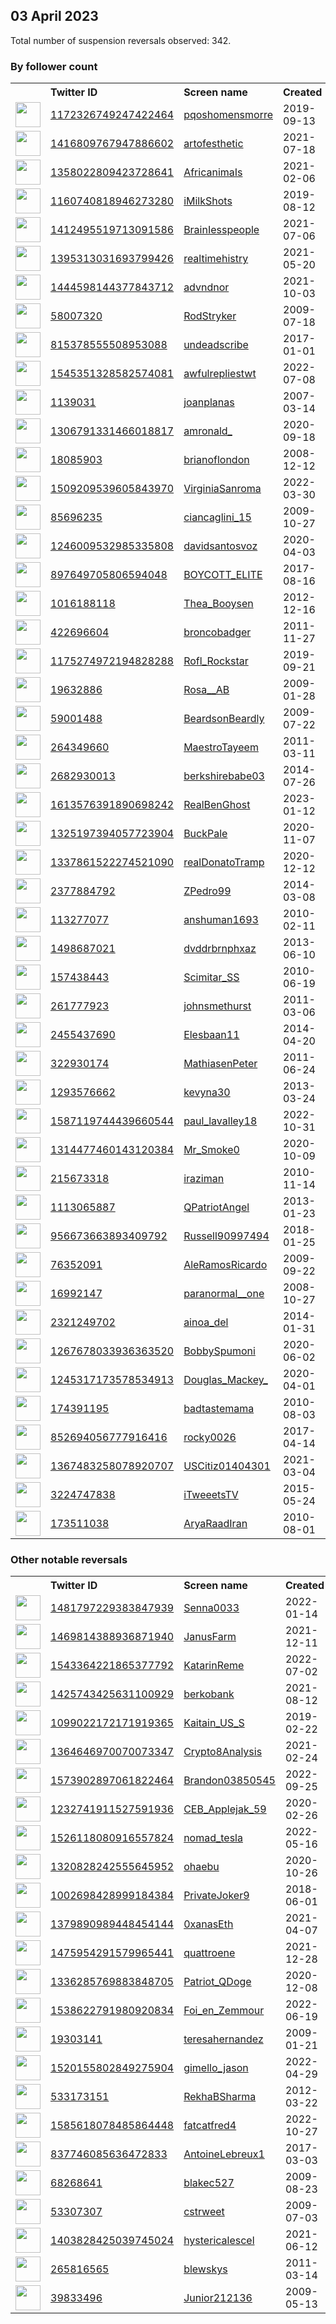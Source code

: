 
## 03 April 2023
Total number of suspension reversals observed: 342.

### By follower count
<table><tr><th></th><th align="left">Twitter ID</th><th align="left">Screen name</th>
<th align="left">Created</th><th align="left">Status</th><th align="left">Suspended</th><th align="left">Followers</th>
<tr><td><a href="https://pbs.twimg.com/profile_images/1327437425631703046/ceQGBb9__normal.jpg"><img src="https://pbs.twimg.com/profile_images/1327437425631703046/ceQGBb9__normal.jpg" width="40px" height="40px" align="center"/></a></td><td><a href="https://twitter.com/intent/user?user_id=1172326749247422464">1172326749247422464</a></td><td><a href="https://twitter.com/pqoshomensmorre">pqoshomensmorre</a></td><td>2019-09-13</td><td align="center"></td><td></td><td>1352056</td></tr>
<tr><td><a href="https://pbs.twimg.com/profile_images/1423410766556934149/UzCeIopS_normal.jpg"><img src="https://pbs.twimg.com/profile_images/1423410766556934149/UzCeIopS_normal.jpg" width="40px" height="40px" align="center"/></a></td><td><a href="https://twitter.com/intent/user?user_id=1416809767947886602">1416809767947886602</a></td><td><a href="https://twitter.com/artofesthetic">artofesthetic</a></td><td>2021-07-18</td><td align="center"></td><td>2022-03-07</td><td>279760</td></tr>
<tr><td><a href="https://pbs.twimg.com/profile_images/1360076179210792964/Grq3WFJx_normal.jpg"><img src="https://pbs.twimg.com/profile_images/1360076179210792964/Grq3WFJx_normal.jpg" width="40px" height="40px" align="center"/></a></td><td><a href="https://twitter.com/intent/user?user_id=1358022809423728641">1358022809423728641</a></td><td><a href="https://twitter.com/AfricanimaIs">AfricanimaIs</a></td><td>2021-02-06</td><td align="center"></td><td></td><td>143885</td></tr>
<tr><td><a href="https://pbs.twimg.com/profile_images/1641326363490631682/diigl4NG_normal.jpg"><img src="https://pbs.twimg.com/profile_images/1641326363490631682/diigl4NG_normal.jpg" width="40px" height="40px" align="center"/></a></td><td><a href="https://twitter.com/intent/user?user_id=1160740818946273280">1160740818946273280</a></td><td><a href="https://twitter.com/iMilkShots">iMilkShots</a></td><td>2019-08-12</td><td align="center"></td><td>2022-11-23</td><td>129756</td></tr>
<tr><td><a href="https://pbs.twimg.com/profile_images/1416810230801862657/sJiNanSN_normal.jpg"><img src="https://pbs.twimg.com/profile_images/1416810230801862657/sJiNanSN_normal.jpg" width="40px" height="40px" align="center"/></a></td><td><a href="https://twitter.com/intent/user?user_id=1412495519713091586">1412495519713091586</a></td><td><a href="https://twitter.com/BrainIesspeople">BrainIesspeople</a></td><td>2021-07-06</td><td align="center"></td><td></td><td>101387</td></tr>
<tr><td><a href="https://pbs.twimg.com/profile_images/1415280753307316226/Lv3s4xoq_normal.jpg"><img src="https://pbs.twimg.com/profile_images/1415280753307316226/Lv3s4xoq_normal.jpg" width="40px" height="40px" align="center"/></a></td><td><a href="https://twitter.com/intent/user?user_id=1395313031693799426">1395313031693799426</a></td><td><a href="https://twitter.com/realtimehistry">realtimehistry</a></td><td>2021-05-20</td><td align="center"></td><td></td><td>98777</td></tr>
<tr><td><a href="https://pbs.twimg.com/profile_images/1465571962156027905/VbXKAkxq_normal.jpg"><img src="https://pbs.twimg.com/profile_images/1465571962156027905/VbXKAkxq_normal.jpg" width="40px" height="40px" align="center"/></a></td><td><a href="https://twitter.com/intent/user?user_id=1444598144377843712">1444598144377843712</a></td><td><a href="https://twitter.com/advndnor">advndnor</a></td><td>2021-10-03</td><td align="center"></td><td>2022-08-07</td><td>95286</td></tr>
<tr><td><a href="https://pbs.twimg.com/profile_images/842393910974504960/G29bLUAK_normal.jpg"><img src="https://pbs.twimg.com/profile_images/842393910974504960/G29bLUAK_normal.jpg" width="40px" height="40px" align="center"/></a></td><td><a href="https://twitter.com/intent/user?user_id=58007320">58007320</a></td><td><a href="https://twitter.com/RodStryker">RodStryker</a></td><td>2009-07-18</td><td align="center"></td><td></td><td>47108</td></tr>
<tr><td><a href="https://pbs.twimg.com/profile_images/1344765316665122818/UIAS99i5_normal.jpg"><img src="https://pbs.twimg.com/profile_images/1344765316665122818/UIAS99i5_normal.jpg" width="40px" height="40px" align="center"/></a></td><td><a href="https://twitter.com/intent/user?user_id=815378555508953088">815378555508953088</a></td><td><a href="https://twitter.com/undeadscribe">undeadscribe</a></td><td>2017-01-01</td><td align="center"></td><td>2022-03-07</td><td>33972</td></tr>
<tr><td><a href="https://pbs.twimg.com/profile_images/1582646142768017408/3jhyekmm_normal.jpg"><img src="https://pbs.twimg.com/profile_images/1582646142768017408/3jhyekmm_normal.jpg" width="40px" height="40px" align="center"/></a></td><td><a href="https://twitter.com/intent/user?user_id=1545351328582574081">1545351328582574081</a></td><td><a href="https://twitter.com/awfulrepliestwt">awfulrepliestwt</a></td><td>2022-07-08</td><td align="center"></td><td>2022-10-25</td><td>30782</td></tr>
<tr><td><a href="https://pbs.twimg.com/profile_images/1638130852885348354/AYxrMjIU_normal.jpg"><img src="https://pbs.twimg.com/profile_images/1638130852885348354/AYxrMjIU_normal.jpg" width="40px" height="40px" align="center"/></a></td><td><a href="https://twitter.com/intent/user?user_id=1139031">1139031</a></td><td><a href="https://twitter.com/joanplanas">joanplanas</a></td><td>2007-03-14</td><td align="center"></td><td></td><td>26077</td></tr>
<tr><td><a href="https://pbs.twimg.com/profile_images/1360000250489040899/5hdIJmgR_normal.jpg"><img src="https://pbs.twimg.com/profile_images/1360000250489040899/5hdIJmgR_normal.jpg" width="40px" height="40px" align="center"/></a></td><td><a href="https://twitter.com/intent/user?user_id=1306791331466018817">1306791331466018817</a></td><td><a href="https://twitter.com/amronald_">amronald_</a></td><td>2020-09-18</td><td align="center"></td><td></td><td>19510</td></tr>
<tr><td><a href="https://pbs.twimg.com/profile_images/1057577751081828352/oTmLI65J_normal.jpg"><img src="https://pbs.twimg.com/profile_images/1057577751081828352/oTmLI65J_normal.jpg" width="40px" height="40px" align="center"/></a></td><td><a href="https://twitter.com/intent/user?user_id=18085903">18085903</a></td><td><a href="https://twitter.com/brianoflondon">brianoflondon</a></td><td>2008-12-12</td><td align="center"></td><td>2022-04-06</td><td>17871</td></tr>
<tr><td><a href="https://pbs.twimg.com/profile_images/1642837826105475072/libVBG29_normal.jpg"><img src="https://pbs.twimg.com/profile_images/1642837826105475072/libVBG29_normal.jpg" width="40px" height="40px" align="center"/></a></td><td><a href="https://twitter.com/intent/user?user_id=1509209539605843970">1509209539605843970</a></td><td><a href="https://twitter.com/VirginiaSanroma">VirginiaSanroma</a></td><td>2022-03-30</td><td align="center"></td><td>2023-01-25</td><td>15169</td></tr>
<tr><td><a href="https://pbs.twimg.com/profile_images/1508060811905970184/ffEQYy8R_normal.jpg"><img src="https://pbs.twimg.com/profile_images/1508060811905970184/ffEQYy8R_normal.jpg" width="40px" height="40px" align="center"/></a></td><td><a href="https://twitter.com/intent/user?user_id=85696235">85696235</a></td><td><a href="https://twitter.com/ciancaglini_15">ciancaglini_15</a></td><td>2009-10-27</td><td align="center"></td><td>2022-08-17</td><td>12900</td></tr>
<tr><td><a href="https://pbs.twimg.com/profile_images/1374770485247025158/xecIhY_9_normal.jpg"><img src="https://pbs.twimg.com/profile_images/1374770485247025158/xecIhY_9_normal.jpg" width="40px" height="40px" align="center"/></a></td><td><a href="https://twitter.com/intent/user?user_id=1246009532985335808">1246009532985335808</a></td><td><a href="https://twitter.com/davidsantosvoz">davidsantosvoz</a></td><td>2020-04-03</td><td align="center"></td><td></td><td>12891</td></tr>
<tr><td><a href="https://pbs.twimg.com/profile_images/1342064039162241024/TgkbeCtN_normal.jpg"><img src="https://pbs.twimg.com/profile_images/1342064039162241024/TgkbeCtN_normal.jpg" width="40px" height="40px" align="center"/></a></td><td><a href="https://twitter.com/intent/user?user_id=897649705806594048">897649705806594048</a></td><td><a href="https://twitter.com/BOYCOTT_ELITE">BOYCOTT_ELITE</a></td><td>2017-08-16</td><td align="center">🔒</td><td></td><td>11467</td></tr>
<tr><td><a href="https://pbs.twimg.com/profile_images/1600125735284477952/rUWBusis_normal.jpg"><img src="https://pbs.twimg.com/profile_images/1600125735284477952/rUWBusis_normal.jpg" width="40px" height="40px" align="center"/></a></td><td><a href="https://twitter.com/intent/user?user_id=1016188118">1016188118</a></td><td><a href="https://twitter.com/Thea_Booysen">Thea_Booysen</a></td><td>2012-12-16</td><td align="center"></td><td>2023-02-09</td><td>6163</td></tr>
<tr><td><a href="https://pbs.twimg.com/profile_images/1503157783385935872/MPH-XrDy_normal.jpg"><img src="https://pbs.twimg.com/profile_images/1503157783385935872/MPH-XrDy_normal.jpg" width="40px" height="40px" align="center"/></a></td><td><a href="https://twitter.com/intent/user?user_id=422696604">422696604</a></td><td><a href="https://twitter.com/broncobadger">broncobadger</a></td><td>2011-11-27</td><td align="center"></td><td>2022-11-14</td><td>5952</td></tr>
<tr><td><a href="https://pbs.twimg.com/profile_images/1504143196904775680/-e73Qh_S_normal.jpg"><img src="https://pbs.twimg.com/profile_images/1504143196904775680/-e73Qh_S_normal.jpg" width="40px" height="40px" align="center"/></a></td><td><a href="https://twitter.com/intent/user?user_id=1175274972194828288">1175274972194828288</a></td><td><a href="https://twitter.com/Rofl_Rockstar">Rofl_Rockstar</a></td><td>2019-09-21</td><td align="center"></td><td>2022-03-25</td><td>5418</td></tr>
<tr><td><a href="https://pbs.twimg.com/profile_images/1489417231167471616/jzGCUtyv_normal.jpg"><img src="https://pbs.twimg.com/profile_images/1489417231167471616/jzGCUtyv_normal.jpg" width="40px" height="40px" align="center"/></a></td><td><a href="https://twitter.com/intent/user?user_id=19632886">19632886</a></td><td><a href="https://twitter.com/Rosa__AB">Rosa__AB</a></td><td>2009-01-28</td><td align="center"></td><td>2023-04-02</td><td>3766</td></tr>
<tr><td><a href="https://pbs.twimg.com/profile_images/1613067407681101824/Rz0QfqUZ_normal.jpg"><img src="https://pbs.twimg.com/profile_images/1613067407681101824/Rz0QfqUZ_normal.jpg" width="40px" height="40px" align="center"/></a></td><td><a href="https://twitter.com/intent/user?user_id=59001488">59001488</a></td><td><a href="https://twitter.com/BeardsonBeardly">BeardsonBeardly</a></td><td>2009-07-22</td><td align="center"></td><td>2023-01-11</td><td>3010</td></tr>
<tr><td><a href="https://pbs.twimg.com/profile_images/1597080026020724736/_6x_EiR3_normal.jpg"><img src="https://pbs.twimg.com/profile_images/1597080026020724736/_6x_EiR3_normal.jpg" width="40px" height="40px" align="center"/></a></td><td><a href="https://twitter.com/intent/user?user_id=264349660">264349660</a></td><td><a href="https://twitter.com/MaestroTayeem">MaestroTayeem</a></td><td>2011-03-11</td><td align="center"></td><td>2023-02-17</td><td>2925</td></tr>
<tr><td><a href="https://pbs.twimg.com/profile_images/800497663653400576/xpVcIXh2_normal.jpg"><img src="https://pbs.twimg.com/profile_images/800497663653400576/xpVcIXh2_normal.jpg" width="40px" height="40px" align="center"/></a></td><td><a href="https://twitter.com/intent/user?user_id=2682930013">2682930013</a></td><td><a href="https://twitter.com/berkshirebabe03">berkshirebabe03</a></td><td>2014-07-26</td><td align="center"></td><td>2022-07-18</td><td>2874</td></tr>
<tr><td><a href="https://pbs.twimg.com/profile_images/1613577798001790977/hVQK5ywa_normal.jpg"><img src="https://pbs.twimg.com/profile_images/1613577798001790977/hVQK5ywa_normal.jpg" width="40px" height="40px" align="center"/></a></td><td><a href="https://twitter.com/intent/user?user_id=1613576391890698242">1613576391890698242</a></td><td><a href="https://twitter.com/RealBenGhost">RealBenGhost</a></td><td>2023-01-12</td><td align="center"></td><td>2023-03-20</td><td>2589</td></tr>
<tr><td><a href="https://pbs.twimg.com/profile_images/1530017720606916615/_1_3IERD_normal.jpg"><img src="https://pbs.twimg.com/profile_images/1530017720606916615/_1_3IERD_normal.jpg" width="40px" height="40px" align="center"/></a></td><td><a href="https://twitter.com/intent/user?user_id=1325197394057723904">1325197394057723904</a></td><td><a href="https://twitter.com/BuckPale">BuckPale</a></td><td>2020-11-07</td><td align="center"></td><td></td><td>2576</td></tr>
<tr><td><a href="https://pbs.twimg.com/profile_images/1579329423182106624/pNw7Jl5K_normal.jpg"><img src="https://pbs.twimg.com/profile_images/1579329423182106624/pNw7Jl5K_normal.jpg" width="40px" height="40px" align="center"/></a></td><td><a href="https://twitter.com/intent/user?user_id=1337861522274521090">1337861522274521090</a></td><td><a href="https://twitter.com/realDonatoTramp">realDonatoTramp</a></td><td>2020-12-12</td><td align="center"></td><td>2022-12-09</td><td>2325</td></tr>
<tr><td><a href="https://pbs.twimg.com/profile_images/1379919116736286724/XpuhRyMJ_normal.jpg"><img src="https://pbs.twimg.com/profile_images/1379919116736286724/XpuhRyMJ_normal.jpg" width="40px" height="40px" align="center"/></a></td><td><a href="https://twitter.com/intent/user?user_id=2377884792">2377884792</a></td><td><a href="https://twitter.com/ZPedro99">ZPedro99</a></td><td>2014-03-08</td><td align="center"></td><td></td><td>2162</td></tr>
<tr><td><a href="https://pbs.twimg.com/profile_images/1639393876191645697/1cqFqO1y_normal.jpg"><img src="https://pbs.twimg.com/profile_images/1639393876191645697/1cqFqO1y_normal.jpg" width="40px" height="40px" align="center"/></a></td><td><a href="https://twitter.com/intent/user?user_id=113277077">113277077</a></td><td><a href="https://twitter.com/anshuman1693">anshuman1693</a></td><td>2010-02-11</td><td align="center"></td><td>2022-07-13</td><td>2094</td></tr>
<tr><td><a href="https://pbs.twimg.com/profile_images/1302398837391196160/_5n90V-D_normal.jpg"><img src="https://pbs.twimg.com/profile_images/1302398837391196160/_5n90V-D_normal.jpg" width="40px" height="40px" align="center"/></a></td><td><a href="https://twitter.com/intent/user?user_id=1498687021">1498687021</a></td><td><a href="https://twitter.com/dvddrbrnphxaz">dvddrbrnphxaz</a></td><td>2013-06-10</td><td align="center"></td><td>2022-10-28</td><td>1886</td></tr>
<tr><td><a href="https://pbs.twimg.com/profile_images/744665159298220032/TYJ_a1iz_normal.jpg"><img src="https://pbs.twimg.com/profile_images/744665159298220032/TYJ_a1iz_normal.jpg" width="40px" height="40px" align="center"/></a></td><td><a href="https://twitter.com/intent/user?user_id=157438443">157438443</a></td><td><a href="https://twitter.com/Scimitar_SS">Scimitar_SS</a></td><td>2010-06-19</td><td align="center"></td><td>2022-05-21</td><td>1873</td></tr>
<tr><td><a href="https://pbs.twimg.com/profile_images/1517436279847370752/x32SC390_normal.jpg"><img src="https://pbs.twimg.com/profile_images/1517436279847370752/x32SC390_normal.jpg" width="40px" height="40px" align="center"/></a></td><td><a href="https://twitter.com/intent/user?user_id=261777923">261777923</a></td><td><a href="https://twitter.com/johnsmethurst">johnsmethurst</a></td><td>2011-03-06</td><td align="center"></td><td>2022-11-02</td><td>1804</td></tr>
<tr><td><a href="https://pbs.twimg.com/profile_images/1117521560825421825/qW6IRJVk_normal.jpg"><img src="https://pbs.twimg.com/profile_images/1117521560825421825/qW6IRJVk_normal.jpg" width="40px" height="40px" align="center"/></a></td><td><a href="https://twitter.com/intent/user?user_id=2455437690">2455437690</a></td><td><a href="https://twitter.com/Elesbaan11">Elesbaan11</a></td><td>2014-04-20</td><td align="center"></td><td></td><td>1804</td></tr>
<tr><td><a href="https://pbs.twimg.com/profile_images/1347364736724176898/4K6gRaAS_normal.jpg"><img src="https://pbs.twimg.com/profile_images/1347364736724176898/4K6gRaAS_normal.jpg" width="40px" height="40px" align="center"/></a></td><td><a href="https://twitter.com/intent/user?user_id=322930174">322930174</a></td><td><a href="https://twitter.com/MathiasenPeter">MathiasenPeter</a></td><td>2011-06-24</td><td align="center"></td><td></td><td>1722</td></tr>
<tr><td><a href="https://pbs.twimg.com/profile_images/1638996306814447618/5ktmpctl_normal.jpg"><img src="https://pbs.twimg.com/profile_images/1638996306814447618/5ktmpctl_normal.jpg" width="40px" height="40px" align="center"/></a></td><td><a href="https://twitter.com/intent/user?user_id=1293576662">1293576662</a></td><td><a href="https://twitter.com/kevyna30">kevyna30</a></td><td>2013-03-24</td><td align="center"></td><td></td><td>1706</td></tr>
<tr><td><a href="https://pbs.twimg.com/profile_images/1603247820533690369/iVTVep2O_normal.jpg"><img src="https://pbs.twimg.com/profile_images/1603247820533690369/iVTVep2O_normal.jpg" width="40px" height="40px" align="center"/></a></td><td><a href="https://twitter.com/intent/user?user_id=1587119744439660544">1587119744439660544</a></td><td><a href="https://twitter.com/paul_lavalley18">paul_lavalley18</a></td><td>2022-10-31</td><td align="center"></td><td>2023-01-24</td><td>1671</td></tr>
<tr><td><a href="https://pbs.twimg.com/profile_images/1638987836027293730/C_7wQQ42_normal.jpg"><img src="https://pbs.twimg.com/profile_images/1638987836027293730/C_7wQQ42_normal.jpg" width="40px" height="40px" align="center"/></a></td><td><a href="https://twitter.com/intent/user?user_id=1314477460143120384">1314477460143120384</a></td><td><a href="https://twitter.com/Mr_Smoke0">Mr_Smoke0</a></td><td>2020-10-09</td><td align="center"></td><td></td><td>1587</td></tr>
<tr><td><a href="https://pbs.twimg.com/profile_images/1168063772/avatar_normal.jpg"><img src="https://pbs.twimg.com/profile_images/1168063772/avatar_normal.jpg" width="40px" height="40px" align="center"/></a></td><td><a href="https://twitter.com/intent/user?user_id=215673318">215673318</a></td><td><a href="https://twitter.com/iraziman">iraziman</a></td><td>2010-11-14</td><td align="center"></td><td>2022-05-16</td><td>1478</td></tr>
<tr><td><a href="https://pbs.twimg.com/profile_images/1243968178121826305/cwZE8Unf_normal.jpg"><img src="https://pbs.twimg.com/profile_images/1243968178121826305/cwZE8Unf_normal.jpg" width="40px" height="40px" align="center"/></a></td><td><a href="https://twitter.com/intent/user?user_id=1113065887">1113065887</a></td><td><a href="https://twitter.com/QPatriotAngel">QPatriotAngel</a></td><td>2013-01-23</td><td align="center"></td><td></td><td>1347</td></tr>
<tr><td><a href="https://pbs.twimg.com/profile_images/1262053999005630464/Vqvw7pK7_normal.jpg"><img src="https://pbs.twimg.com/profile_images/1262053999005630464/Vqvw7pK7_normal.jpg" width="40px" height="40px" align="center"/></a></td><td><a href="https://twitter.com/intent/user?user_id=956673663893409792">956673663893409792</a></td><td><a href="https://twitter.com/Russell90997494">Russell90997494</a></td><td>2018-01-25</td><td align="center"></td><td>2023-02-12</td><td>1336</td></tr>
<tr><td><a href="https://pbs.twimg.com/profile_images/1591059880441528332/4p9ApNnd_normal.jpg"><img src="https://pbs.twimg.com/profile_images/1591059880441528332/4p9ApNnd_normal.jpg" width="40px" height="40px" align="center"/></a></td><td><a href="https://twitter.com/intent/user?user_id=76352091">76352091</a></td><td><a href="https://twitter.com/AleRamosRicardo">AleRamosRicardo</a></td><td>2009-09-22</td><td align="center"></td><td>2023-03-01</td><td>1320</td></tr>
<tr><td><a href="https://pbs.twimg.com/profile_images/1636780704662011914/tTz_nQrv_normal.jpg"><img src="https://pbs.twimg.com/profile_images/1636780704662011914/tTz_nQrv_normal.jpg" width="40px" height="40px" align="center"/></a></td><td><a href="https://twitter.com/intent/user?user_id=16992147">16992147</a></td><td><a href="https://twitter.com/paranormal__one">paranormal__one</a></td><td>2008-10-27</td><td align="center"></td><td>2023-03-04</td><td>1255</td></tr>
<tr><td><a href="https://pbs.twimg.com/profile_images/1399346792303562752/fwaVpq87_normal.jpg"><img src="https://pbs.twimg.com/profile_images/1399346792303562752/fwaVpq87_normal.jpg" width="40px" height="40px" align="center"/></a></td><td><a href="https://twitter.com/intent/user?user_id=2321249702">2321249702</a></td><td><a href="https://twitter.com/ainoa_del">ainoa_del</a></td><td>2014-01-31</td><td align="center"></td><td>2022-03-14</td><td>1199</td></tr>
<tr><td><a href="https://pbs.twimg.com/profile_images/1282981159119368192/Jo39-1gb_normal.jpg"><img src="https://pbs.twimg.com/profile_images/1282981159119368192/Jo39-1gb_normal.jpg" width="40px" height="40px" align="center"/></a></td><td><a href="https://twitter.com/intent/user?user_id=1267678033936363520">1267678033936363520</a></td><td><a href="https://twitter.com/BobbySpumoni">BobbySpumoni</a></td><td>2020-06-02</td><td align="center"></td><td></td><td>1158</td></tr>
<tr><td><a href="https://pbs.twimg.com/profile_images/1641932430742282242/cS4xvOrq_normal.jpg"><img src="https://pbs.twimg.com/profile_images/1641932430742282242/cS4xvOrq_normal.jpg" width="40px" height="40px" align="center"/></a></td><td><a href="https://twitter.com/intent/user?user_id=1245317173578534913">1245317173578534913</a></td><td><a href="https://twitter.com/Douglas_Mackey_">Douglas_Mackey_</a></td><td>2020-04-01</td><td align="center"></td><td>2023-04-01</td><td>1131</td></tr>
<tr><td><a href="https://pbs.twimg.com/profile_images/1501870846310289412/qpG5PLr4_normal.jpg"><img src="https://pbs.twimg.com/profile_images/1501870846310289412/qpG5PLr4_normal.jpg" width="40px" height="40px" align="center"/></a></td><td><a href="https://twitter.com/intent/user?user_id=174391195">174391195</a></td><td><a href="https://twitter.com/badtastemama">badtastemama</a></td><td>2010-08-03</td><td align="center"></td><td>2022-08-17</td><td>1081</td></tr>
<tr><td><a href="https://pbs.twimg.com/profile_images/852701607041015809/g9pbC-cx_normal.jpg"><img src="https://pbs.twimg.com/profile_images/852701607041015809/g9pbC-cx_normal.jpg" width="40px" height="40px" align="center"/></a></td><td><a href="https://twitter.com/intent/user?user_id=852694056777916416">852694056777916416</a></td><td><a href="https://twitter.com/rocky0026">rocky0026</a></td><td>2017-04-14</td><td align="center"></td><td>2023-02-09</td><td>1066</td></tr>
<tr><td><a href="https://pbs.twimg.com/profile_images/1641012510911340544/4kZgeQOE_normal.jpg"><img src="https://pbs.twimg.com/profile_images/1641012510911340544/4kZgeQOE_normal.jpg" width="40px" height="40px" align="center"/></a></td><td><a href="https://twitter.com/intent/user?user_id=1367483258078920707">1367483258078920707</a></td><td><a href="https://twitter.com/USCitiz01404301">USCitiz01404301</a></td><td>2021-03-04</td><td align="center"></td><td>2023-02-07</td><td>1040</td></tr>
<tr><td><a href="https://pbs.twimg.com/profile_images/1237751415604273157/porY0NBW_normal.jpg"><img src="https://pbs.twimg.com/profile_images/1237751415604273157/porY0NBW_normal.jpg" width="40px" height="40px" align="center"/></a></td><td><a href="https://twitter.com/intent/user?user_id=3224747838">3224747838</a></td><td><a href="https://twitter.com/iTweeetsTV">iTweeetsTV</a></td><td>2015-05-24</td><td align="center">🔒</td><td></td><td>981</td></tr>
<tr><td><a href="https://pbs.twimg.com/profile_images/1611489065517387776/vc4oQnnB_normal.jpg"><img src="https://pbs.twimg.com/profile_images/1611489065517387776/vc4oQnnB_normal.jpg" width="40px" height="40px" align="center"/></a></td><td><a href="https://twitter.com/intent/user?user_id=173511038">173511038</a></td><td><a href="https://twitter.com/AryaRaadIran">AryaRaadIran</a></td><td>2010-08-01</td><td align="center">🔒</td><td>2023-03-13</td><td>941</td></tr>
</table>

### Other notable reversals
<table><tr><th></th><th align="left">Twitter ID</th><th align="left">Screen name</th>
<th align="left">Created</th><th align="left">Status</th><th align="left">Suspended</th><th align="left">Followers</th>
<tr><td><a href="https://pbs.twimg.com/profile_images/1594690334059012096/sMWKVkoq_normal.jpg"><img src="https://pbs.twimg.com/profile_images/1594690334059012096/sMWKVkoq_normal.jpg" width="40px" height="40px" align="center"/></a></td><td><a href="https://twitter.com/intent/user?user_id=1481797229383847939">1481797229383847939</a></td><td><a href="https://twitter.com/Senna0033">Senna0033</a></td><td>2022-01-14</td><td align="center"></td><td>2022-12-27</td><td>75</td></tr>
<tr><td><a href="https://pbs.twimg.com/profile_images/1636634125309300739/3OalKYVv_normal.jpg"><img src="https://pbs.twimg.com/profile_images/1636634125309300739/3OalKYVv_normal.jpg" width="40px" height="40px" align="center"/></a></td><td><a href="https://twitter.com/intent/user?user_id=1469814388936871940">1469814388936871940</a></td><td><a href="https://twitter.com/JanusFarm">JanusFarm</a></td><td>2021-12-11</td><td align="center"></td><td>2023-03-17</td><td>0</td></tr>
<tr><td><a href="https://pbs.twimg.com/profile_images/1594862421511839744/t05w8pXM_normal.jpg"><img src="https://pbs.twimg.com/profile_images/1594862421511839744/t05w8pXM_normal.jpg" width="40px" height="40px" align="center"/></a></td><td><a href="https://twitter.com/intent/user?user_id=1543364221865377792">1543364221865377792</a></td><td><a href="https://twitter.com/KatarinReme">KatarinReme</a></td><td>2022-07-02</td><td align="center"></td><td>2022-12-23</td><td>629</td></tr>
<tr><td><a href="https://pbs.twimg.com/profile_images/1541813199107932160/oIq0jJss_normal.jpg"><img src="https://pbs.twimg.com/profile_images/1541813199107932160/oIq0jJss_normal.jpg" width="40px" height="40px" align="center"/></a></td><td><a href="https://twitter.com/intent/user?user_id=1425743425631100929">1425743425631100929</a></td><td><a href="https://twitter.com/berkobank">berkobank</a></td><td>2021-08-12</td><td align="center"></td><td>2023-01-05</td><td>77</td></tr>
<tr><td><a href="https://pbs.twimg.com/profile_images/1581798405793193985/Vx1nrwns_normal.jpg"><img src="https://pbs.twimg.com/profile_images/1581798405793193985/Vx1nrwns_normal.jpg" width="40px" height="40px" align="center"/></a></td><td><a href="https://twitter.com/intent/user?user_id=1099022172171919365">1099022172171919365</a></td><td><a href="https://twitter.com/Kaitain_US_S">Kaitain_US_S</a></td><td>2019-02-22</td><td align="center">🔒</td><td>2022-12-27</td><td>137</td></tr>
<tr><td><a href="https://pbs.twimg.com/profile_images/1525770449711423488/J9GOJ5qD_normal.jpg"><img src="https://pbs.twimg.com/profile_images/1525770449711423488/J9GOJ5qD_normal.jpg" width="40px" height="40px" align="center"/></a></td><td><a href="https://twitter.com/intent/user?user_id=1364646970070073347">1364646970070073347</a></td><td><a href="https://twitter.com/Crypto8Analysis">Crypto8Analysis</a></td><td>2021-02-24</td><td align="center"></td><td>2023-02-28</td><td>348</td></tr>
<tr><td><a href="https://pbs.twimg.com/profile_images/1596859882417713152/4ORsBkuO_normal.jpg"><img src="https://pbs.twimg.com/profile_images/1596859882417713152/4ORsBkuO_normal.jpg" width="40px" height="40px" align="center"/></a></td><td><a href="https://twitter.com/intent/user?user_id=1573902897061822464">1573902897061822464</a></td><td><a href="https://twitter.com/Brandon03850545">Brandon03850545</a></td><td>2022-09-25</td><td align="center"></td><td>2022-12-28</td><td>782</td></tr>
<tr><td><a href="https://pbs.twimg.com/profile_images/1595897543866580993/TZoKegVH_normal.jpg"><img src="https://pbs.twimg.com/profile_images/1595897543866580993/TZoKegVH_normal.jpg" width="40px" height="40px" align="center"/></a></td><td><a href="https://twitter.com/intent/user?user_id=1232741911527591936">1232741911527591936</a></td><td><a href="https://twitter.com/CEB_Applejak_59">CEB_Applejak_59</a></td><td>2020-02-26</td><td align="center"></td><td>2022-12-10</td><td>219</td></tr>
<tr><td><a href="https://pbs.twimg.com/profile_images/1529603788675366913/Dy9hQVqc_normal.jpg"><img src="https://pbs.twimg.com/profile_images/1529603788675366913/Dy9hQVqc_normal.jpg" width="40px" height="40px" align="center"/></a></td><td><a href="https://twitter.com/intent/user?user_id=1526118080916557824">1526118080916557824</a></td><td><a href="https://twitter.com/nomad_tesla">nomad_tesla</a></td><td>2022-05-16</td><td align="center"></td><td>2023-03-13</td><td>194</td></tr>
<tr><td><a href="https://pbs.twimg.com/profile_images/1482221456692224009/gom0dQWD_normal.jpg"><img src="https://pbs.twimg.com/profile_images/1482221456692224009/gom0dQWD_normal.jpg" width="40px" height="40px" align="center"/></a></td><td><a href="https://twitter.com/intent/user?user_id=1320828242555645952">1320828242555645952</a></td><td><a href="https://twitter.com/ohaebu">ohaebu</a></td><td>2020-10-26</td><td align="center"></td><td>2022-11-29</td><td>681</td></tr>
<tr><td><a href="https://pbs.twimg.com/profile_images/1544765797041577986/x1ilB_3p_normal.jpg"><img src="https://pbs.twimg.com/profile_images/1544765797041577986/x1ilB_3p_normal.jpg" width="40px" height="40px" align="center"/></a></td><td><a href="https://twitter.com/intent/user?user_id=1002698428999184384">1002698428999184384</a></td><td><a href="https://twitter.com/PrivateJoker9">PrivateJoker9</a></td><td>2018-06-01</td><td align="center"></td><td>2022-11-11</td><td>0</td></tr>
<tr><td><a href="https://pbs.twimg.com/profile_images/1543331665656877057/UakLzOhX_normal.jpg"><img src="https://pbs.twimg.com/profile_images/1543331665656877057/UakLzOhX_normal.jpg" width="40px" height="40px" align="center"/></a></td><td><a href="https://twitter.com/intent/user?user_id=1379890989448454144">1379890989448454144</a></td><td><a href="https://twitter.com/0xanasEth">0xanasEth</a></td><td>2021-04-07</td><td align="center"></td><td>2023-03-18</td><td>71</td></tr>
<tr><td><a href="https://pbs.twimg.com/profile_images/1496339643855425536/Nudgwl0z_normal.jpg"><img src="https://pbs.twimg.com/profile_images/1496339643855425536/Nudgwl0z_normal.jpg" width="40px" height="40px" align="center"/></a></td><td><a href="https://twitter.com/intent/user?user_id=1475954291579965441">1475954291579965441</a></td><td><a href="https://twitter.com/quattroene">quattroene</a></td><td>2021-12-28</td><td align="center"></td><td>2023-02-28</td><td>262</td></tr>
<tr><td><a href="https://pbs.twimg.com/profile_images/1527686788353085443/-yeJ70lJ_normal.jpg"><img src="https://pbs.twimg.com/profile_images/1527686788353085443/-yeJ70lJ_normal.jpg" width="40px" height="40px" align="center"/></a></td><td><a href="https://twitter.com/intent/user?user_id=1336285769883848705">1336285769883848705</a></td><td><a href="https://twitter.com/Patriot_QDoge">Patriot_QDoge</a></td><td>2020-12-08</td><td align="center"></td><td>2022-10-20</td><td>389</td></tr>
<tr><td><a href="https://pbs.twimg.com/profile_images/1541478596425957382/oT59Kp1y_normal.jpg"><img src="https://pbs.twimg.com/profile_images/1541478596425957382/oT59Kp1y_normal.jpg" width="40px" height="40px" align="center"/></a></td><td><a href="https://twitter.com/intent/user?user_id=1538622791980920834">1538622791980920834</a></td><td><a href="https://twitter.com/Foi_en_Zemmour">Foi_en_Zemmour</a></td><td>2022-06-19</td><td align="center"></td><td>2023-03-08</td><td>248</td></tr>
<tr><td><a href="https://pbs.twimg.com/profile_images/1511813910902444033/hkCxgc7r_normal.jpg"><img src="https://pbs.twimg.com/profile_images/1511813910902444033/hkCxgc7r_normal.jpg" width="40px" height="40px" align="center"/></a></td><td><a href="https://twitter.com/intent/user?user_id=19303141">19303141</a></td><td><a href="https://twitter.com/teresahernandez">teresahernandez</a></td><td>2009-01-21</td><td align="center"></td><td>2023-03-13</td><td>290</td></tr>
<tr><td><a href="https://pbs.twimg.com/profile_images/1520156064812965888/UU94qXaP_normal.jpg"><img src="https://pbs.twimg.com/profile_images/1520156064812965888/UU94qXaP_normal.jpg" width="40px" height="40px" align="center"/></a></td><td><a href="https://twitter.com/intent/user?user_id=1520155802849275904">1520155802849275904</a></td><td><a href="https://twitter.com/gimello_jason">gimello_jason</a></td><td>2022-04-29</td><td align="center"></td><td>2022-12-08</td><td>0</td></tr>
<tr><td><a href="https://pbs.twimg.com/profile_images/1344449465361510400/aM3Jlkx0_normal.jpg"><img src="https://pbs.twimg.com/profile_images/1344449465361510400/aM3Jlkx0_normal.jpg" width="40px" height="40px" align="center"/></a></td><td><a href="https://twitter.com/intent/user?user_id=533173151">533173151</a></td><td><a href="https://twitter.com/RekhaBSharma">RekhaBSharma</a></td><td>2012-03-22</td><td align="center"></td><td>2022-12-28</td><td>147</td></tr>
<tr><td><a href="https://pbs.twimg.com/profile_images/1585618796185894912/TfmukQ-r_normal.jpg"><img src="https://pbs.twimg.com/profile_images/1585618796185894912/TfmukQ-r_normal.jpg" width="40px" height="40px" align="center"/></a></td><td><a href="https://twitter.com/intent/user?user_id=1585618078485864448">1585618078485864448</a></td><td><a href="https://twitter.com/fatcatfred4">fatcatfred4</a></td><td>2022-10-27</td><td align="center"></td><td>2022-12-22</td><td>294</td></tr>
<tr><td><a href="https://pbs.twimg.com/profile_images/1379381629572018182/vxwJaUTL_normal.jpg"><img src="https://pbs.twimg.com/profile_images/1379381629572018182/vxwJaUTL_normal.jpg" width="40px" height="40px" align="center"/></a></td><td><a href="https://twitter.com/intent/user?user_id=837746085636472833">837746085636472833</a></td><td><a href="https://twitter.com/AntoineLebreux1">AntoineLebreux1</a></td><td>2017-03-03</td><td align="center"></td><td>2023-02-12</td><td>35</td></tr>
<tr><td><a href="https://pbs.twimg.com/profile_images/898171412208381952/sOcW4Hcn_normal.jpg"><img src="https://pbs.twimg.com/profile_images/898171412208381952/sOcW4Hcn_normal.jpg" width="40px" height="40px" align="center"/></a></td><td><a href="https://twitter.com/intent/user?user_id=68268641">68268641</a></td><td><a href="https://twitter.com/blakec527">blakec527</a></td><td>2009-08-23</td><td align="center"></td><td>2022-12-01</td><td>16</td></tr>
<tr><td><a href="https://pbs.twimg.com/profile_images/1626662370872528896/7T4PL_dZ_normal.jpg"><img src="https://pbs.twimg.com/profile_images/1626662370872528896/7T4PL_dZ_normal.jpg" width="40px" height="40px" align="center"/></a></td><td><a href="https://twitter.com/intent/user?user_id=53307307">53307307</a></td><td><a href="https://twitter.com/cstrweet">cstrweet</a></td><td>2009-07-03</td><td align="center"></td><td>2023-03-01</td><td>10</td></tr>
<tr><td><a href="https://pbs.twimg.com/profile_images/1475595198260555778/gnVVaVTO_normal.jpg"><img src="https://pbs.twimg.com/profile_images/1475595198260555778/gnVVaVTO_normal.jpg" width="40px" height="40px" align="center"/></a></td><td><a href="https://twitter.com/intent/user?user_id=1403828425039745024">1403828425039745024</a></td><td><a href="https://twitter.com/hystericalescel">hystericalescel</a></td><td>2021-06-12</td><td align="center"></td><td>2022-11-29</td><td>204</td></tr>
<tr><td><a href="https://pbs.twimg.com/profile_images/1636560141737766912/PWENWfov_normal.png"><img src="https://pbs.twimg.com/profile_images/1636560141737766912/PWENWfov_normal.png" width="40px" height="40px" align="center"/></a></td><td><a href="https://twitter.com/intent/user?user_id=265816565">265816565</a></td><td><a href="https://twitter.com/blewskys">blewskys</a></td><td>2011-03-14</td><td align="center"></td><td>2023-03-18</td><td>2</td></tr>
<tr><td><a href="https://pbs.twimg.com/profile_images/1258208680161480704/ZLem58Uz_normal.jpg"><img src="https://pbs.twimg.com/profile_images/1258208680161480704/ZLem58Uz_normal.jpg" width="40px" height="40px" align="center"/></a></td><td><a href="https://twitter.com/intent/user?user_id=39833496">39833496</a></td><td><a href="https://twitter.com/Junior212136">Junior212136</a></td><td>2009-05-13</td><td align="center">🔒</td><td>2023-02-01</td><td>308</td></tr>
</table>

